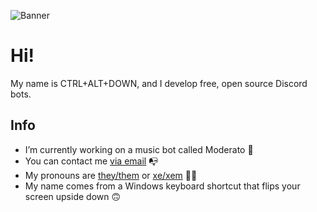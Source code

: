 ![Banner](https://xaemansfilehosting.surge.sh/files/images/ctrlaltdown.png)

# Hi!
 
My name is CTRL+ALT+DOWN, and I develop free, open source Discord bots.

## Info

- I’m currently working on a music bot called Moderato 🎵
- You can contact me [via email](mailto:ctrlaltdown@pm.me) 📭
- My pronouns are [they/them](https://pronoun.is/they) or [xe/xem](https://pronoun.is/xe) 🏳️‍🌈
- My name comes from a Windows keyboard shortcut that flips your screen upside down 🙃
